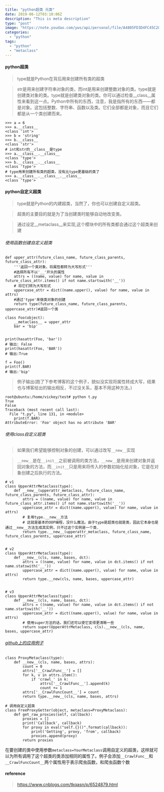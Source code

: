 ```yaml
---
title: "python超类 元类"
date: 2019-06-12T03:10:06Z
description: "This is meta description"
type: "post"
image: "https://note.youdao.com/yws/api/personal/file/A4805FD3D4FC45C28FFFC30E95BF4C1A?method=download&shareKey=10e1d28d2d230f120165cb901aa3ea1a"
categories:
  - "python"
tags:
  - "python"
  - "metaclass"
---
```


#### python超类

>type就是Python在背后用来创建所有类的超类

>str是用来创建字符串对象的类，而int是用来创建整数对象的类。type就是创建类对象的类。type就是创建类对象的类。你可以通过检查__class__属性来看到这一点。Python中所有的东西，注意，我是指所有的东西——都是对象。这包括整数、字符串、函数以及类。它们全部都是对象，而且它们都是从一个类创建而来。

```
>>> a = 6
>>> a.__class__
<class 'int'>
>>> b = 'string'
>>> b.__class__
<class 'str'>
# int和str的__class__是type
>>> a.__class__.__class__
<class 'type'>
>>> b.__class__.__class__
<class 'type'>
# type用来创建所有类的超类，没有比type更基础的类了
>>> a.__class__.__class__.__class__
<class 'type'>
```

#### python自定义超类

>type就是Python的内建超类，当然了，你也可以创建自定义超类。

>超类的主要目的就是为了当创建类时能够自动地改变类。

>通过设定__metaclass__来实现,这个模块中的所有类都会通过这个超类来创建

###### 使用函数创建自定义超类

```
def upper_attr(future_class_name, future_class_parents, future_class_attr):
    '''返回一个类对象，将属性都转为大写形式'''
    #选择所有不以'__'开头的属性
    attrs = ((name, value) for name, value in future_class_attr.items() if not name.startswith('__'))
    # 将它们转为大写形式
    uppercase_attr = dict((name.upper(), value) for name, value in attrs)
    #通过'type'来做类对象的创建
    return type(future_class_name, future_class_parents, uppercase_attr)#返回一个类

class Foo(object):
    __metaclass__ = upper_attr
    bar = 'bip'


print(hasattr(Foo, 'bar'))
# 输出: False
print(hasattr(Foo, 'BAR'))
# 输出:True
 
f = Foo()
print(f.BAR)
# 输出:'bip'
```

>例子输出(跑了下参考博客的这个例子，貌似没实现将属性转成大写，结果也与博客给出的输出相反，不过没关系，基本不用这种方法。)

```
root@ubuntu:/home/vickey/test# python t.py 
True
False
Traceback (most recent call last):
  File "t.py", line 131, in <module>
    print(f.BAR)
AttributeError: 'Foo' object has no attribute 'BAR'
```

###### 使用class自定义超类

>如果我们希望能够控制对象的创建，可以通过改写`__new__`实现

>`__new__`是在`__init__`之前被调用的类方法，`__new__`是用来创建对象并返回对象的方法，而`__init__`只是用来将传入的参数初始化给对象，它是在对象创建之后执行的方法。

```
# v1
class UpperAttrMetaclass(type):
    def __new__(upperattr_metaclass, future_class_name, future_class_parents, future_class_attr):
        attrs = ((name, value) for name, value in future_class_attr.items() if not name.startswith('__'))
        uppercase_attr = dict((name.upper(), value) for name, value in attrs)
        # 复用type.__new__方法
        # 这就是基本的OOP编程，没什么魔法。由于type是超类也就是类，因此它本身也是通过__new__方法生成其实例，只不过这个实例是一个类.
        return type.__new__(upperattr_metaclass, future_class_name, future_class_parents, uppercase_attr)


# v2
class UpperAttrMetaclass(type):
    def __new__(cls, name, bases, dct):
        attrs = ((name, value) for name, value in dct.items() if not name.statswith('__'))
        uppercase_attr = dict((name.upper(), value) for name, value in attrs)
        return type.__new(cls, name, bases, uppercase_attr)


# v3
class UpperAttrMetaclass(type):
    def __new__(cls, name, bases, dct):
        attrs = ((name, value) for name, value in dct.items() if not name.startswith('__'))
        uppercase_attr = dict((name.upper(), value) for name, value in attrs)
        # 使用super方法的话，我们还可以使它变得更清晰一些
        return super(UpperAttrMetaclass, cls).__new__(cls, name, bases, uppercase_attr)
```

###### [github上的应用例子](https://github.com/Germey/ProxyPool/blob/master/proxypool/getter.py)

```
class ProxyMetaclass(type):
    def __new__(cls, name, bases, attrs):
        count = 0
        attrs['__CrawlFunc__'] = []
        for k, v in attrs.item():
            if 'crawl_' in k:
                attrs['__CrawlFunc__'].append(k)
                count += 1
        attrs['__CrawlFuncCount__'] = count
        return type.__new__(cls, name, bases, attrs)

# 调用自定义超类
class FreeProxyGetter(object, metaclass=ProxyMetaclass):
    def get_raw_proxies(self, callback):
        proxies = []
        print('Callback', callback)
        for proxy in eval("self.{}()".format(callback)):
            print('Getting', proxy, 'from', callback)
            proxies.append(proxy)
        return proxies
```

在要创建的类中使用参数`metaclass=YourMetaclass`调用自定义的超类，这样就可以为所有调用了这个超类的类添加相同的属性了。例子会添加`__CrawlFunc__`和`__CrawlFuncCount__`两个属性用于表示爬虫函数，和爬虫函数个数

#### reference

>https://www.cnblogs.com/tkqasn/p/6524879.html
